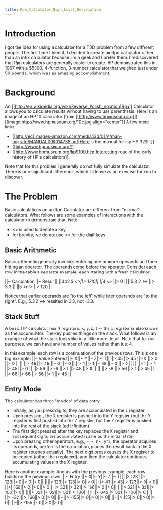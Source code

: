 ```yaml
---
title: Rpn_Calculator_High_Level_Description
---
```

# Introduction
I got the idea for using a calculator for a TDD problem from a few different people. The first time I tried it, I decided to create an Rpn calculator rather than an infix calculator because I'm a geek and I prefer them. I rediscovered that Rpn calculators are generally easier to create. HP demonstrated this in 1967 with a $5000, 4-function, 3-number calculator that weighed just under 50 pounds, which was an amazing accomplishment.

# Background
An [[http://en.wikipedia.org/wiki/Reverse_Polish_notation|Rpn]] Calculator allows you to calculate results without having to use parenthesis. Here is an image of an HP 10 calculator (from [[http://www.hpmuseum.org]]):
[[image:http://www.hpmuseum.org/10c.jpg align="center"]]
A few more links:
* [[http://ec1.images-amazon.com/media/i3d/01/A/man-migrate/MANUAL000014738.pdf|Here is the manual for my HP 32SII.]]
* [[http://www.hpmuseum.org/]]
* [[http://www.hpmuseum.org/hp9100.htm|Interesting read of the early history of HP's calculators]].

Note that for this problem I generally do not fully simulate the calculator. There is one significant difference, which I'll leave as an exercise for you to discover.
# The Problem
Basic calculations on an Rpn Calculator are different from "normal" calculators. What follows are some examples of interactions with the calculator to demonstrate that. Note:
* <> is used to denote a key,
* for brevity, we do not use <> for the digit keys

## Basic Arithmetic
Basic arithmetic generally involves entering one or more operands and then hitting an operator. The operands come before the operator. Consider each row in the table a separate example, each staring with a fresh calculator:

||~ Calculation ||~ Result||
||342 <enter> 5 <*>||> 1710||
||4 <*> ||> 0 ||
||5.3 <enter> 2 <-> ||> 3.3 ||
||5 <n!> ||> 120 ||

Notice that earlier operands are "to the left" while later operands are "to the right". E.g., 5.3 <enter> 2 <-> resulted in 3.3, not -3.3.

## Stack Stuff
A basic HP calculator has 4 registers: x, y, z, t -- the x register is also known as the accumulator. The <enter> key pushes things on the stack. What follows is an example of what the stack looks like in a little more detail. Note that for our purposes, we can have any number of values rather than just 4.

In this example, each row is a continuation of the previous rows. This is one big example:
||~ Value Entered ||~ X||~ Y||~ Z||~ T||
||> 45 ||> 45 ||> 0 ||> 0 ||> 0 ||
|| <enter> ||> 45 ||> 45 ||> 0 ||> 0 ||
||> 1 ||> 1||> 45 ||> 0 ||> 0 ||
|| <enter> ||> 1 ||> 1 ||> 45 ||> 0 ||
||> 56 ||> 56 ||> 1 ||> 45 ||> 0 ||
|| <enter> ||> 56 ||> 56 ||> 1 ||> 45 ||
||> 66 ||> 66 ||> 56 ||> 1 ||> 45 ||

## Entry Mode
The calculator has three "modes" of data entry:
* Initially, as you press digits, they are accumulated in the x register.
* Upon pressing <enter>, the X register is pushed into the Y register (but the Y register is first pushed into the Z register, but the Z register is pushed into the rest of the stack (ad infinitum)
* The first digit pressed after the <enter> key replaces the X register and subsequent digits are accumulated (same as the initial state)
* Upon pressing other operators, e.g., +, -, n~, y^x, the operator acquires its operands, performs the calculation, places the result back in the X register (pushes actually). The next digit press causes the X register to be copied (rather than replaced), and then the calculator continues accumulating values in the X register.

Here is another example. And as with the previous example, each row builds on the previous rows:
||~ Entry ||~ X||~ Y||~ Z||~ T||
||> 123 ||> 123||> 0||> 0||> 0||
||<enter>||> 123||> 123||> 0||> 0||
||> 43||> 43||> 123||> 0||> 0||
||+||166||> 0||> 0||> 0||
||> 321||> 321||> 166||> 0||> 0||
||<enter>||> 321||> 321||> 166||> 0||
||<enter>||> 321||> 321||> 321||> 166||
||+||> 642||> 321||> 166||> 0||
||-||> -321||> 166||> 0||> 0||
||+||> -155||> 0||> 0||> 0||
||-||> 155||> 0||> 0||> 0||
||-||> -155||> 0||> 0||> 0||
